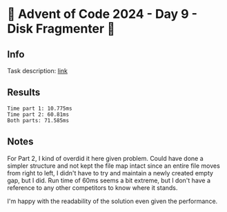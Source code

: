 # 🎄 Advent of Code 2024 - Day 9 - Disk Fragmenter 🎄

## Info

Task description: [link](https://adventofcode.com/2024/day/9)

## Results

```
Time part 1: 10.775ms
Time part 2: 60.81ms
Both parts: 71.585ms
```

## Notes

For Part 2, I kind of overdid it here given problem.  Could have done a simpler structure and not kept the file map intact since an entire file moves from right to left, I didn't have to try and maintain a newly created empty gap, but I did.  Run time of 60ms seems a bit extreme, but I don't have a reference to any other competitors to know where it stands.

I'm happy with the readability of the solution even given the performance.